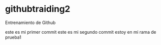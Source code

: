 # githubtraiding2
Entrenamiento de Github

este es mi primer commit
este es mi segundo commit
estoy en mi rama de prueba1